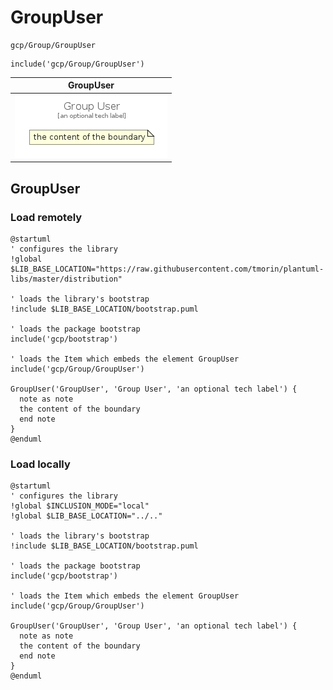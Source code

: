 # GroupUser


```text
gcp/Group/GroupUser
```

```text
include('gcp/Group/GroupUser')
```



| GroupUser |
| :---: |
| ![illustration for GroupUser](../../gcp/Group/GroupUser.Local.png) |







## GroupUser

### Load remotely
```plantuml
@startuml
' configures the library
!global $LIB_BASE_LOCATION="https://raw.githubusercontent.com/tmorin/plantuml-libs/master/distribution"

' loads the library's bootstrap
!include $LIB_BASE_LOCATION/bootstrap.puml

' loads the package bootstrap
include('gcp/bootstrap')

' loads the Item which embeds the element GroupUser
include('gcp/Group/GroupUser')

GroupUser('GroupUser', 'Group User', 'an optional tech label') {
  note as note
  the content of the boundary
  end note
}
@enduml
```

### Load locally
```plantuml
@startuml
' configures the library
!global $INCLUSION_MODE="local"
!global $LIB_BASE_LOCATION="../.."

' loads the library's bootstrap
!include $LIB_BASE_LOCATION/bootstrap.puml

' loads the package bootstrap
include('gcp/bootstrap')

' loads the Item which embeds the element GroupUser
include('gcp/Group/GroupUser')

GroupUser('GroupUser', 'Group User', 'an optional tech label') {
  note as note
  the content of the boundary
  end note
}
@enduml
```

